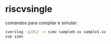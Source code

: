 # riscvsingle

comandos para compilar e simular: 
   ```bash
   iverilog -g2012 -o simv sample0.sv sample1.sv
   vvp simv
   ```